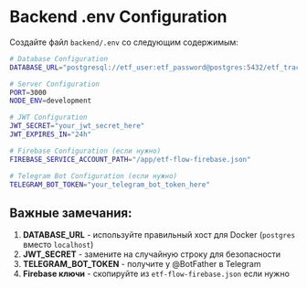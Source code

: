 # Backend .env Configuration

Создайте файл `backend/.env` со следующим содержимым:

```bash
# Database Configuration
DATABASE_URL="postgresql://etf_user:etf_password@postgres:5432/etf_tracker?schema=public"

# Server Configuration
PORT=3000
NODE_ENV=development

# JWT Configuration
JWT_SECRET="your_jwt_secret_here"
JWT_EXPIRES_IN="24h"

# Firebase Configuration (если нужно)
FIREBASE_SERVICE_ACCOUNT_PATH="/app/etf-flow-firebase.json"

# Telegram Bot Configuration (если нужно)
TELEGRAM_BOT_TOKEN="your_telegram_bot_token_here"
```

## Важные замечания:

1. **DATABASE_URL** - используйте правильный хост для Docker (`postgres` вместо `localhost`)
2. **JWT_SECRET** - замените на случайную строку для безопасности
3. **TELEGRAM_BOT_TOKEN** - получите у @BotFather в Telegram
4. **Firebase ключи** - скопируйте из `etf-flow-firebase.json` если нужно

